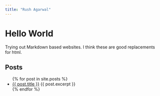 ```yaml
---
title: "Rush Agarwal"
---
```


# Hello World

Trying out Markdown based websites. I think these are good replacements for html.

## Posts

<ul>
  {% for post in site.posts %}
    <li>
      <a href="{{ post.url }}">{{ post.title }}</a>
      {{ post.excerpt }}
    </li>
  {% endfor %}
</ul>
